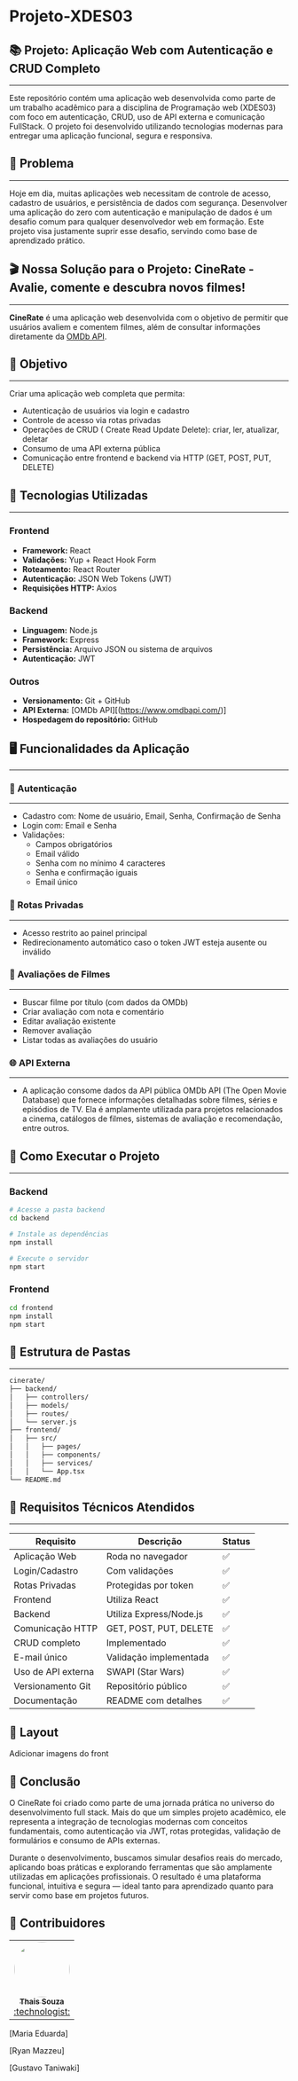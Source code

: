 # Projeto-XDES03

## 📚 Projeto: Aplicação Web com Autenticação e CRUD Completo
---

Este repositório contém uma aplicação web desenvolvida como parte de um trabalho acadêmico para a disciplina de Programação web (XDES03) com foco em autenticação, CRUD, uso de API externa e comunicação FullStack. O projeto foi desenvolvido utilizando tecnologias modernas para entregar uma aplicação funcional, segura e responsiva.

## 🧩 Problema
---

Hoje em dia, muitas aplicações web necessitam de controle de acesso, cadastro de usuários, e persistência de dados com segurança. Desenvolver uma aplicação do zero com autenticação e manipulação de dados é um desafio comum para qualquer desenvolvedor web em formação. Este projeto visa justamente suprir esse desafio, servindo como base de aprendizado prático.

## 🎬 Nossa Solução para o Projeto: CineRate - Avalie, comente e descubra novos filmes!
---

**CineRate** é uma aplicação web desenvolvida com o objetivo de permitir que usuários avaliem e comentem filmes, além de consultar informações diretamente da [OMDb API](https://www.omdbapi.com/).

## 🎯 Objetivo
---

Criar uma aplicação web completa que permita:

- Autenticação de usuários via login e cadastro
- Controle de acesso via rotas privadas
- Operações de CRUD ( Create Read Update Delete): criar, ler, atualizar, deletar
- Consumo de uma API externa pública
- Comunicação entre frontend e backend via HTTP (GET, POST, PUT, DELETE)

## 🚀 Tecnologias Utilizadas
---

### Frontend

- **Framework:** React
- **Validações:** Yup + React Hook Form
- **Roteamento:** React Router
- **Autenticação:** JSON Web Tokens (JWT)
- **Requisições HTTP:** Axios

### Backend

- **Linguagem:** Node.js
- **Framework:** Express
- **Persistência:** Arquivo JSON ou sistema de arquivos
- **Autenticação:** JWT

### Outros

- **Versionamento:** Git + GitHub
- **API Externa:** [OMDb API][(https://www.omdbapi.com/)]
- **Hospedagem do repositório:** GitHub

## 🖥️ Funcionalidades da Aplicação
---

### 👤 Autenticação
---

- Cadastro com: Nome de usuário, Email, Senha, Confirmação de Senha
- Login com: Email e Senha
- Validações:
  - Campos obrigatórios
  - Email válido
  - Senha com no mínimo 4 caracteres
  - Senha e confirmação iguais
  - Email único

### 🔐 Rotas Privadas
---

- Acesso restrito ao painel principal
- Redirecionamento automático caso o token JWT esteja ausente ou inválido

### 📝 Avaliações de Filmes
---

- Buscar filme por título (com dados da OMDb)
- Criar avaliação com nota e comentário
- Editar avaliação existente
- Remover avaliação
- Listar todas as avaliações do usuário

### 🌐 API Externa
---

- A aplicação consome dados da API pública OMDb API (The Open Movie Database) que fornece informações detalhadas sobre filmes, séries e episódios de TV. Ela é amplamente utilizada para projetos relacionados a cinema, catálogos de filmes, sistemas de avaliação e recomendação, entre outros.

## 🔧 Como Executar o Projeto
---

### Backend

```bash
# Acesse a pasta backend
cd backend

# Instale as dependências
npm install

# Execute o servidor
npm start
```

### Frontend
```bash
cd frontend
npm install
npm start
```

## 📁 Estrutura de Pastas
---

```bash
cinerate/
├── backend/
│   ├── controllers/
│   ├── models/
│   ├── routes/
│   └── server.js
├── frontend/
│   ├── src/
│   │   ├── pages/
│   │   ├── components/
│   │   ├── services/
│   │   └── App.tsx
└── README.md
```

## 🧪 Requisitos Técnicos Atendidos
---

| Requisito | Descrição | Status |
|----------|-----------|--------|
| Aplicação Web | Roda no navegador | ✅ |
| Login/Cadastro | Com validações | ✅ |
| Rotas Privadas | Protegidas por token | ✅ |
| Frontend | Utiliza React | ✅ |
| Backend | Utiliza Express/Node.js | ✅ |
| Comunicação HTTP | GET, POST, PUT, DELETE | ✅ |
| CRUD completo | Implementado | ✅ |
| E-mail único | Validação implementada | ✅ |
| Uso de API externa | SWAPI (Star Wars) | ✅ |
| Versionamento Git | Repositório público | ✅ |
| Documentação | README com detalhes | ✅ |

📸 Layout 
---
Adicionar imagens do front

📌 Conclusão
---
O CineRate foi criado como parte de uma jornada prática no universo do desenvolvimento full stack. Mais do que um simples projeto acadêmico, ele representa a integração de tecnologias modernas com conceitos fundamentais, como autenticação via JWT, rotas protegidas, validação de formulários e consumo de APIs externas.

Durante o desenvolvimento, buscamos simular desafios reais do mercado, aplicando boas práticas e explorando ferramentas que são amplamente utilizadas em aplicações profissionais. O resultado é uma plataforma funcional, intuitiva e segura — ideal tanto para aprendizado quanto para servir como base em projetos futuros.


👥 Contribuidores
---
<table>
  <td align="center"><a href="https://github.com/thais-souza311"><img style="border-radius: 50%;" src="https://avatars.githubusercontent.com/u/84544053?v=4" width="100px;" alt=""/><br /><sub><b>Thais Souza</b></sub></a><br /><a href="https://github.com/thais-souza311" title="RepiMe">:technologist:</a></td>
</table>

[Maria Eduarda]

[Ryan Mazzeu]

[Gustavo Taniwaki]
